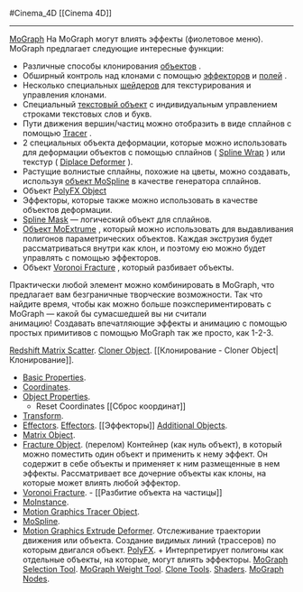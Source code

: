 #Cinema_4D 
[[Cinema 4D]]
__________
[MoGraph](https://help.maxon.net/c4d/2023/en-us/Default.htm#html/7439.html?TocPath=MoGraph%257C_____0)
На MoGraph могут влиять эффекты (фиолетовое меню).
MoGraph предлагает следующие интересные функции:

- Различные способы клонирования [объектов](https://help.maxon.net/c4d/2023/en-us/Content/html/OMOGRAPH_CLONER.html) .
- Обширный контроль над клонами с помощью [эффекторов](https://help.maxon.net/c4d/2023/en-us/Content/html/7443.html) и [полей](https://help.maxon.net/c4d/2023/en-us/Content/html/58091.html) .
- Несколько специальных [шейдеров](https://help.maxon.net/c4d/2023/en-us/Content/html/7452.html) для текстурирования и управления клонами.
- Специальный [текстовый объект](https://help.maxon.net/c4d/2023/en-us/Content/html/OMOGRAPH_TEXT.html) с индивидуальным управлением строками текстовых слов и букв.
- Пути движения вершин/частиц можно отобразить в виде сплайнов с помощью [Tracer](https://help.maxon.net/c4d/2023/en-us/Content/html/OMOGRAPH_TRACER.html) .
- 2 специальных объекта деформации, которые можно использовать для деформации объектов с помощью сплайнов ( [Spline Wrap](https://help.maxon.net/c4d/2023/en-us/Content/html/OMOGRAPH_SPLINEWRAP.html) ) или текстур ( [Diplace Deformer](https://help.maxon.net/c4d/2023/en-us/Content/html/OMOGRAPH_DISPLACER.html) ).
- Растущие волнистые сплайны, похожие на цветы, можно создавать, используя [объект MoSpline](https://help.maxon.net/c4d/2023/en-us/Content/html/OMOSPLINE.html) в качестве генератора сплайнов.
- Объект [PolyFX Object](https://help.maxon.net/c4d/2023/en-us/Content/html/OMOGRAPH_POLYFX.html) 
- Эффекторы, которые также можно использовать в качестве объектов деформации.
- [Spline Mask](https://help.maxon.net/c4d/2023/en-us/Content/html/OMOGRAPH_SPLINEMASK.html) — логический объект для сплайнов.
- [Объект MoExtrume](https://help.maxon.net/c4d/2023/en-us/Content/html/OMOGRAPH_EXTRUDE.html) , который можно использовать для выдавливания полигонов параметрических объектов. Каждая экструзия будет рассматриваться внутри как клон, и поэтому ею можно будет управлять с помощью эффекторов.
- Объект [Voronoi Fracture](https://help.maxon.net/c4d/2023/en-us/Content/html/OMOGRAPH_FRACTUREVORONOI.html) , который разбивает объекты.

Практически любой элемент можно комбинировать в MoGraph, что предлагает вам безграничные творческие возможности. Так что найдите время, чтобы как можно больше поэкспериментировать с MoGraph — какой бы сумасшедшей вы ни считали анимацию! Создавать впечатляющие эффекты и анимацию с помощью простых примитивов с помощью MoGraph так же просто, как 1-2-3.

[Redshift Matrix Scatter](https://help.maxon.net/c4d/2023/en-us/Content/_REDSHIFT_/html/Matrix_Scatter.html?TocPath=MoGraph%257C_____1).
[Cloner Object](https://help.maxon.net/c4d/2023/en-us/Content/html/OMOGRAPH_CLONER.html?TocPath=MoGraph%257CCloner%2520Object%257C_____0). [[Клонирование - Cloner Object|Клонирование]]. 
- [Basic Properties](https://help.maxon.net/c4d/2023/en-us/Content/html/OMOGRAPH_CLONER-OBASELIST.html?TocPath=MoGraph%257CCloner%2520Object%257C_____1).
- [Coordinates](https://help.maxon.net/c4d/2023/en-us/Content/html/OMOGRAPH_CLONER-ID_BASEOBJECT_GROUP1.html?TocPath=MoGraph%257CCloner%2520Object%257C_____2).
- [Object Properties](https://help.maxon.net/c4d/2023/en-us/Content/html/OMOGRAPH_CLONER-ID_OBJECTPROPERTIES.html?TocPath=MoGraph%257CCloner%2520Object%257C_____3). 
	- Reset Coordinates [[Сброс координат]]
- [Transform](https://help.maxon.net/c4d/2023/en-us/Content/html/OMOGRAPH_CLONER-ID_MG_TRANSFORM_GROUPTRANSFORM.html?TocPath=MoGraph%257CCloner%2520Object%257C_____4).
- [Effectors](https://help.maxon.net/c4d/2023/en-us/Content/html/OMOGRAPH_CLONER-ID_MG_MOTIONGENERATOR_GROUP_EFFECTORS.html?TocPath=MoGraph%257CCloner%2520Object%257C_____5).
[Effectors](https://help.maxon.net/c4d/2023/en-us/Content/html/7443.html?TocPath=MoGraph%257CEffectors%257C_____0). [[Эффекторы]]
[Additional Objects](https://help.maxon.net/c4d/2023/en-us/Content/html/7450.html?TocPath=MoGraph%257CAdditional%2520Objects%257C_____0).
 - [Matrix Object](https://help.maxon.net/c4d/2023/en-us/Content/html/OMOGRAPH_MATRIX.html?TocPath=MoGraph%257CAdditional%2520Objects%257CMatrix%2520Object%257C_____0).
 - [Fracture Object](https://help.maxon.net/c4d/2023/en-us/Content/html/OMOGRAPH_FRACTURE.html?TocPath=MoGraph%257CAdditional%2520Objects%257CFracture%2520Object%257C_____0). (перелом) Контейнер (как нуль объект), в который можно поместить один объект и применить к нему эффект. Он содержит в себе объекты и применяет к ним размещенные в нем эффекты. Рассматривает все дочерние объекты как клоны, на которые может влиять любой эффектор.
 - [Voronoi Fracture](https://help.maxon.net/c4d/2023/en-us/Content/html/OMOGRAPH_FRACTUREVORONOI.html?TocPath=MoGraph%257CAdditional%2520Objects%257CVoronoi%2520Fracture%257C_____0). - [[Разбитие объекта на частицы]]
 - [MoInstance](https://help.maxon.net/c4d/2023/en-us/Content/html/OMOGRAPH_INSTANCE.html?TocPath=MoGraph%257CAdditional%2520Objects%257CMoInstance%257C_____0).
 - [Motion Graphics Tracer Object](https://help.maxon.net/c4d/2023/en-us/Content/html/OMOGRAPH_TRACER.html?TocPath=MoGraph%257CAdditional%2520Objects%257CMotion%2520Graphics%2520Tracer%2520Object%257C_____0).
 - [MoSpline](https://help.maxon.net/c4d/2023/en-us/Content/html/OMOSPLINE.html?TocPath=MoGraph%257CAdditional%2520Objects%257CMoSpline%257C_____0).
 - [Motion Graphics Extrude Deformer](https://help.maxon.net/c4d/2023/en-us/Content/html/OMOGRAPH_EXTRUDE.html?TocPath=MoGraph%257CAdditional%2520Objects%257CMotion%2520Graphics%2520Extrude%2520Deformer%257C_____0). Отслеживание траектории движения или объекта. Создание видимых линий (трассеров) по которым двигался объект.
[PolyFX](https://help.maxon.net/c4d/2023/en-us/Content/html/OMOGRAPH_POLYFX.html?TocPath=MoGraph%257CAdditional%2520Objects%257CPolyFX%257C_____0). + Интерпретирует полигоны как отдельные объекты, на которые, могут влиять эффекторы.
[MoGraph Selection Tool](https://help.maxon.net/c4d/2023/en-us/Content/html/TOOL_MGSELECT.html?TocPath=MoGraph%257CMoGraph%2520Selection%2520Tool%257C_____0).
[MoGraph Weight Tool](https://help.maxon.net/c4d/2023/en-us/Content/html/TOOL_MGWEIGHT.html?TocPath=MoGraph%257CMoGraph%2520Weight%2520Tool%257C_____0).
[Clone Tools](https://help.maxon.net/c4d/2023/en-us/Content/html/7451.html?TocPath=MoGraph%257CClone%2520Tools%257C_____0).
[Shaders](https://help.maxon.net/c4d/2023/en-us/Content/html/7452.html?TocPath=MoGraph%257CShaders%257C_____0).
[MoGraph Nodes](https://help.maxon.net/c4d/2023/en-us/Content/html/7453.html?TocPath=MoGraph%257CMoGraph%2520Nodes%257C_____0).